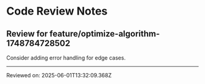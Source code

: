 # Code Review Notes

## Review for feature/optimize-algorithm-1748784728502

Consider adding error handling for edge cases.

---
Reviewed on: 2025-06-01T13:32:09.368Z